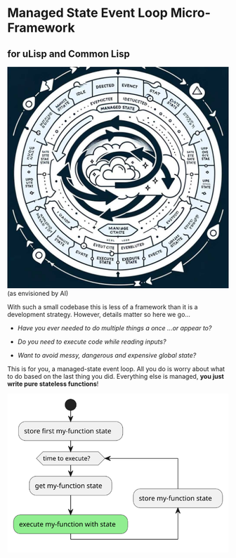 
# Managed State Event Loop Micro-Framework
## for uLisp and Common Lisp

![Managed State Event Loop as Envisioned by AI](docs/managed-state-event-loop.jpg?raw=true)(as envisioned by AI)


With such a small codebase this is less of a framework than it is a development 
strategy.  However, details matter so here we go...

* _Have you ever needed to do multiple things a once ...or appear to?_

* _Do you need to execute code while reading inputs?_

* _Want to avoid messy, dangerous and expensive global state?_

This is for you, a managed-state event loop.  All you do is worry about what 
to do based on the last thing you did.  Everything else is managed, **you
just write pure stateless functions**!

![managed function state](docs/function-state.svg?raw=true)


